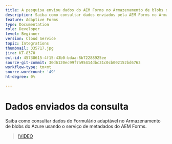 ```yaml
---
title: A pesquisa enviou dados do AEM Forms no Armazenamento de blobs do Azure
description: Saiba como consultar dados enviados pela AEM Forms no Armazenamento de blobs do Azure usando o serviço de metadados do modelo de dados de formulário.
feature: Adaptive Forms
type: Documentation
role: Developer
level: Beginner
version: Cloud Service
topic: Integrations
thumbnail: 335717.jpg
jira: KT-8370
exl-id: 45738615-4f15-43b0-bdaa-8b72288925ee
source-git-commit: 30d6120ec99f7a95414dbc31c0cb002152bd6763
workflow-type: tm+mt
source-wordcount: '49'
ht-degree: 0%

---
```


# Dados enviados da consulta

Saiba como consultar dados do Formulário adaptável no Armazenamento de blobs do Azure usando o serviço de metadados do AEM Forms.

>[!VIDEO](https://video.tv.adobe.com/v/335717?quality=12&learn=on)
